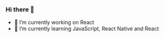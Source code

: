 ### Hi there 👋

- 🔭 I’m currently working on React
- 🌱 I’m currently learning JavaScript, React Native and React
